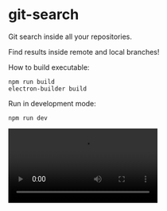 # git-search
Git search inside all your repositories.

Find results inside remote and local branches! 

How to build executable: 

```shell
npm run build
electron-builder build
```

Run in development mode: 

``` shell
npm run dev
```

![Demo](./misc/git-search.webm)
